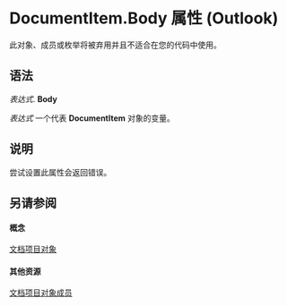 
# DocumentItem.Body 属性 (Outlook)

此对象、成员或枚举将被弃用并且不适合在您的代码中使用。


## 语法

 _表达式_. **Body**

 _表达式_ 一个代表 **DocumentItem** 对象的变量。


## 说明

尝试设置此属性会返回错误。


## 另请参阅


#### 概念


[文档项目对象](7b0a6af0-6632-3ff6-841f-5b081d0d68d8.md)
#### 其他资源


[文档项目对象成员](2c6d563b-39cb-9cb3-3bfe-93fe595325cf.md)